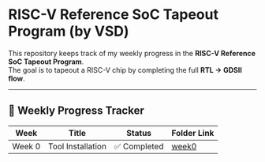 # RISC-V Reference SoC Tapeout Program (by VSD)

This repository keeps track of my weekly progress in the **RISC-V Reference SoC Tapeout Program**.  
The goal is to tapeout a RISC-V chip by completing the full **RTL → GDSII flow**.

---

## 📅 Weekly Progress Tracker

| Week  | Title             | Status       | Folder Link   |
|-------|------------------|--------------|---------------|
| Week 0| Tool Installation | ✅ Completed | [week0](./week0) |

